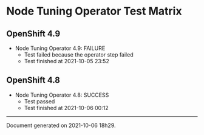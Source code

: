 
Node Tuning Operator Test Matrix
================================

OpenShift 4.9
-------------


* Node Tuning Operator 4.9: FAILURE
  - Test failed because the operator step failed
  - Test finished at 2021-10-05 23:52

OpenShift 4.8
-------------


* Node Tuning Operator 4.8: SUCCESS
  - Test passed
  - Test finished at 2021-10-06 00:12


---
Document generated on 2021-10-06 18h29.
